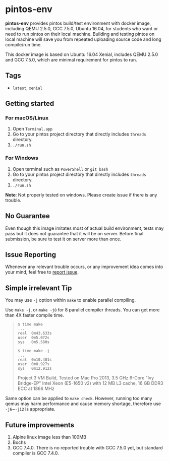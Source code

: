 # pintos-env

**pintos-env** provides pintos build/test environment with docker image, including QEMU 2.5.0, GCC 7.5.0, Ubuntu 16.04, for students who want or need to run pintos on their local machine. Building and testing pintos on local machine will save you from repeated uploading source code and long compile/run time.

This docker image is based on Ubuntu 16.04 Xenial, includes QEMU 2.5.0 and GCC 7.5.0, which are minimal requirement for pintos to run.

## Tags

* `latest`, `xenial`

## Getting started

### For macOS/Linux

1. Open `Terminal.app`
2. Go to your pintos project directory that directly includes `threads` directory.
3. `./run.sh`

### For Windows

1. Open terminal such as `PowerShell` or `git bash`
2. Go to your pintos project directory that directly includes `threads` directory.
3. `./run.sh`

**Note**: Not properly tested on windows. Please create issue if there is any trouble.

## No Guarantee

Even though this image imitates most of actual build environment, tests may pass but it does not guarantee that it will be on server. Before final submission, be sure to test it on server more than once.

## Issue Reporting

Whenever any relevant trouble occurs, or any improvement idea comes into your mind, feel free to [report issue](https://github.com/2JS/pintos-env/issues/new/choose).

## Simple irrelevant Tip

You may use `-j` option within `make` to enable parallel compiling.

Use `make -j`, or `make -j8` for 8 parallel compiler threads. You can get more than 4X faster compile time.

> ```
> $ time make
> ...
> real	0m43.633s
> user	0m5.072s
> sys	0m5.580s
> ```
>
> ```
> $ time make -j
> ...
> real	0m10.401s
> user	0m8.927s
> sys	0m12.912s
> ```
>
> Project 3 VM Build, Tested on Mac Pro 2013, 3.5 GHz 6-Core "Ivy Bridge-EP" Intel Xeon (E5-1650 v2) with 12 MB L3 cache, 16 GB DDR3 ECC at 1866 MHz

Same option can be applied to `make check`. However, running too many qemus may harm performance and cause memory shortage, therefore use `-j6`~`-j12` is appropriate.

## Future improvements

1. Alpine linux image less than 100MB
2. Bochs
3. GCC 7.4.0. There is no reported trouble with GCC 7.5.0 yet, but standard compiler is GCC 7.4.0.
